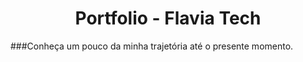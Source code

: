 <h1 align="center"> Portfolio - Flavia Tech </h1>
###Conheça um pouco da minha trajetória até o presente momento.


